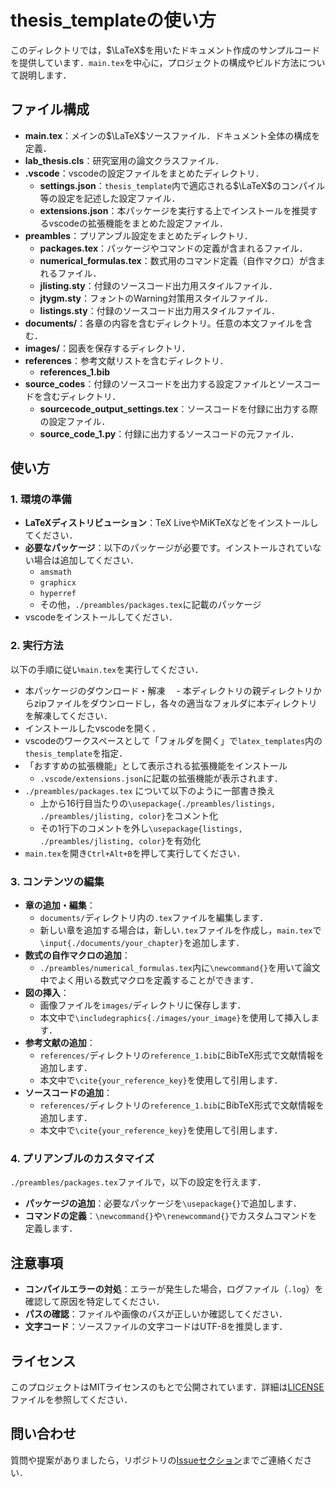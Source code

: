 # thesis_templateの使い方

このディレクトリでは，$\LaTeX$を用いたドキュメント作成のサンプルコードを提供しています．`main.tex`を中心に，プロジェクトの構成やビルド方法について説明します．

## ファイル構成

- **main.tex**：メインの$\LaTeX$ソースファイル．ドキュメント全体の構成を定義．
- **lab_thesis.cls**：研究室用の論文クラスファイル．
- **.vscode**：vscodeの設定ファイルをまとめたディレクトリ．
  - **settings.json**：`thesis_template`内で適応される$\LaTeX$のコンパイル等の設定を記述した設定ファイル．
  - **extensions.json**：本パッケージを実行する上でインストールを推奨するvscodeの拡張機能をまとめた設定ファイル．
- **preambles**：プリアンブル設定をまとめたディレクトリ．
  - **packages.tex**：パッケージやコマンドの定義が含まれるファイル．
  - **numerical_formulas.tex**：数式用のコマンド定義（自作マクロ）が含まれるファイル．
  - **jlisting.sty**：付録のソースコード出力用スタイルファイル．
  - **jtygm.sty**：フォントのWarning対策用スタイルファイル．
  - **listings.sty**：付録のソースコード出力用スタイルファイル．
- **documents/**：各章の内容を含むディレクトリ。任意の本文ファイルを含む．
- **images/**：図表を保存するディレクトリ．
- **references**：参考文献リストを含むディレクトリ．
  - **references_1.bib**
- **source_codes**：付録のソースコードを出力する設定ファイルとソースコードを含むディレクトリ．
  - **sourcecode_output_settings.tex**：ソースコードを付録に出力する際の設定ファイル．
  - **source_code_1.py**：付録に出力するソースコードの元ファイル．

## 使い方

### 1. 環境の準備

- **LaTeXディストリビューション**：TeX LiveやMiKTeXなどをインストールしてください．
- **必要なパッケージ**：以下のパッケージが必要です。インストールされていない場合は追加してください．
  - `amsmath`
  - `graphicx`
  - `hyperref`
  - その他，`./preambles/packages.tex`に記載のパッケージ
- vscodeをインストールしてください．

### 2. 実行方法

以下の手順に従い`main.tex`を実行してください．

- 本パッケージのダウンロード・解凍
　- 本ディレクトリの親ディレクトリからzipファイルをダウンロードし，各々の適当なフォルダに本ディレクトリを解凍してください．
- インストールしたvscodeを開く．
- vscodeのワークスペースとして「フォルダを開く」で`latex_templates`内の`thesis_template`を指定．
- 「おすすめの拡張機能」として表示される拡張機能をインストール
  - `.vscode/extensions.json`に記載の拡張機能が表示されます．
- `./preambles/packages.tex` について以下のように一部書き換え
  - 上から16行目当たりの`\usepackage{./preambles/listings, ./preambles/jlisting, color}`をコメント化
  - その1行下のコメントを外し`\usepackage{listings, ./preambles/jlisting, color}`を有効化
- `main.tex`を開き`Ctrl+Alt+B`を押して実行してください．

### 3. コンテンツの編集

- **章の追加・編集**：
  - `documents/`ディレクトリ内の`.tex`ファイルを編集します．
  - 新しい章を追加する場合は，新しい`.tex`ファイルを作成し，`main.tex`で`\input{./documents/your_chapter}`を追加します．
- **数式の自作マクロの追加**：
  - `./preambles/numerical_formulas.tex`内に`\newcommand{}`を用いて論文中でよく用いる数式マクロを定義することができます．
- **図の挿入**：
  - 画像ファイルを`images/`ディレクトリに保存します．
  - 本文中で`\includegraphics{./images/your_image}`を使用して挿入します．
- **参考文献の追加**：
  - `references/`ディレクトリの`reference_1.bib`にBibTeX形式で文献情報を追加します．
  - 本文中で`\cite{your_reference_key}`を使用して引用します．
- **ソースコードの追加**：
  - `references/`ディレクトリの`reference_1.bib`にBibTeX形式で文献情報を追加します．
  - 本文中で`\cite{your_reference_key}`を使用して引用します．

### 4. プリアンブルのカスタマイズ

`./preambles/packages.tex`ファイルで，以下の設定を行えます．

- **パッケージの追加**：必要なパッケージを`\usepackage{}`で追加します．
- **コマンドの定義**：`\newcommand{}`や`\renewcommand{}`でカスタムコマンドを定義します．

## 注意事項

- **コンパイルエラーの対処**：エラーが発生した場合，ログファイル（`.log`）を確認して原因を特定してください．
- **パスの確認**：ファイルや画像のパスが正しいか確認してください．
- **文字コード**：ソースファイルの文字コードはUTF-8を推奨します．

## ライセンス

このプロジェクトはMITライセンスのもとで公開されています．詳細は[LICENSE](../LICENSE)ファイルを参照してください．

## 問い合わせ

質問や提案がありましたら，リポジトリの[Issueセクション](https://github.com/yuki2023-kenkyu/latex_templates/issues)までご連絡ください．
